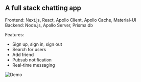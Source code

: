 ## A full stack chatting app

Frontend: Next.js, React, Apollo Client, Apollo Cache, Material-UI  
Backend: Node.js, Apollo Server, Prisma db

Features:

-   Sign up, sign in, sign out
-   Search for users
-   Add friend
-   Pubsub notification
-   Real-time messaging

![Demo](https://giphy.com/gifs/TfFXwbZaZ4OzzYn36o/html5)
